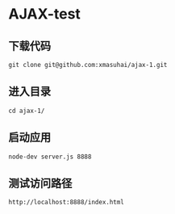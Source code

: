 # AJAX-test

## 下载代码

`git clone git@github.com:xmasuhai/ajax-1.git`

## 进入目录

`cd ajax-1/`

## 启动应用

`node-dev server.js 8888`

## 测试访问路径

`http://localhost:8888/index.html`

